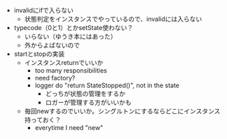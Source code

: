 - invalidにifで入らない
  - 状態判定をインスタンスでやっているので、invalidには入らない
- typecode（0と1）とかsetState使わない？
  - いらない（ゆうき本にはあった）
  - 外からよばないので
- startとstopの実装
  - インスタンスreturnでいいか
    - too many responsibilities
    - need factory?
    - logger do "return StateStopped()", not in the state
      - どっちが状態の管理をするか
      - ロガーが管理する方がいいかも
  - 毎回newするのでいいか。シングルトンにするならどこにインスタンス持っておく？
    - everytime I need "new"